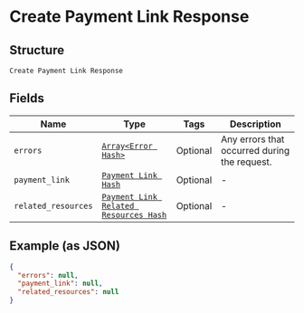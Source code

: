 
# Create Payment Link Response

## Structure

`Create Payment Link Response`

## Fields

| Name | Type | Tags | Description |
|  --- | --- | --- | --- |
| `errors` | [`Array<Error Hash>`](../../doc/models/error.md) | Optional | Any errors that occurred during the request. |
| `payment_link` | [`Payment Link Hash`](../../doc/models/payment-link.md) | Optional | - |
| `related_resources` | [`Payment Link Related Resources Hash`](../../doc/models/payment-link-related-resources.md) | Optional | - |

## Example (as JSON)

```json
{
  "errors": null,
  "payment_link": null,
  "related_resources": null
}
```

